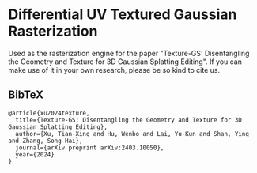 # Differential UV Textured Gaussian Rasterization

Used as the rasterization engine for the paper "Texture-GS: Disentangling the Geometry and Texture for 3D Gaussian Splatting Editing". If you can make use of it in your own research, please be so kind to cite us.

<section class="section" id="BibTeX">
  <div class="container is-max-desktop content">
    <h2 class="title">BibTeX</h2>
    <pre><code>@article{xu2024texture,
  title={Texture-GS: Disentangling the Geometry and Texture for 3D Gaussian Splatting Editing},
  author={Xu, Tian-Xing and Hu, Wenbo and Lai, Yu-Kun and Shan, Ying and Zhang, Song-Hai},
  journal={arXiv preprint arXiv:2403.10050},
  year={2024}
}</code></pre>
  </div>
</section>
